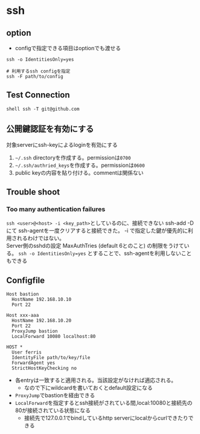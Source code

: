 # ssh

## option

* configで指定できる項目はoptionでも渡せる
```shell
ssh -o IdentitiesOnly=yes

# 利用するssh configを指定
ssh -F path/to/config 
```

## Test Connection

``shell
ssh -T git@github.com
``

## 公開鍵認証を有効にする

対象serverにssh-keyによるloginを有効にする

1. `~/.ssh` directoryを作成する。permissionは`0700`
2. `~/.ssh/authried_keys`を作成する。permissionは`0600`  
3. public keyの内容を貼り付ける。commentは関係ない

## Trouble shoot

### Too many authentication failures

`ssh <user>@<host> -i <key_path>`としているのに、接続できない ssh-add -D にて ssh-agentを一度クリアすると接続できた。 -i で指定した鍵が優先的に利用されるわけではない。  
Server側のsshdの設定 MaxAuthTries (default 6とのこと) の制限をうけている。
`ssh -o IdentitiesOnly=yes` とすることで、ssh-agentを利用しないこともできる

## Configfile

```text
Host bastion
  HostName 192.168.10.10
  Port 22

Host xxx-aaa
  HostName 192.168.10.20
  Port 22
  ProxyJump bastion
  LocalForward 10080 localhost:80

HOST *
  User ferris
  IdentityFile path/to/key/file
  ForwardAgent yes
  StrictHostKeyChecking no
```

* 各entryは一致すると適用される。当該設定がなければ適応される。
  * なので下にwildcardを書いておくとdefault設定になる
* `ProxyJump`でbastionを経由できる
* `LocalForward`を指定するとssh接続がされている間,local:10080と接続先の80が接続されている状態になる
  * 接続先で127.0.0.1でbindしているhttp serverにlocalからcurlできたりできる
